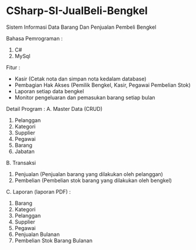 # CSharp-SI-JualBeli-Bengkel
Sistem Informasi Data Barang Dan Penjualan Pembeli Bengkel 

Bahasa Pemrograman :
1. C#
2. MySql

Fitur :
- Kasir (Cetak nota dan simpan nota kedalam database)
- Pembagian Hak Akses (Pemilik Bengkel, Kasir, Pegawai Pembelian Stok)
- Laporan setiap data bengkel
- Monitor pengeluaran dan pemasukan barang setiap bulan

Detail Program : 
A. Master Data (CRUD) 
1. Pelanggan
2. Kategori
3. Supplier
4. Pegawai
5. Barang
6. Jabatan

B. Transaksi
1. Penjualan (Penjualan barang yang dilakukan oleh pelanggan)
2. Pembelian (Pembelian stok barang yang dilakukan oleh bengkel)

C. Laporan (laporan PDF) :
1. Barang 
2. Kategori
3. Pelanggan
4. Supplier
5. Pegawai
6. Penjualan Bulanan
7. Pembelian Stok Barang Bulanan
